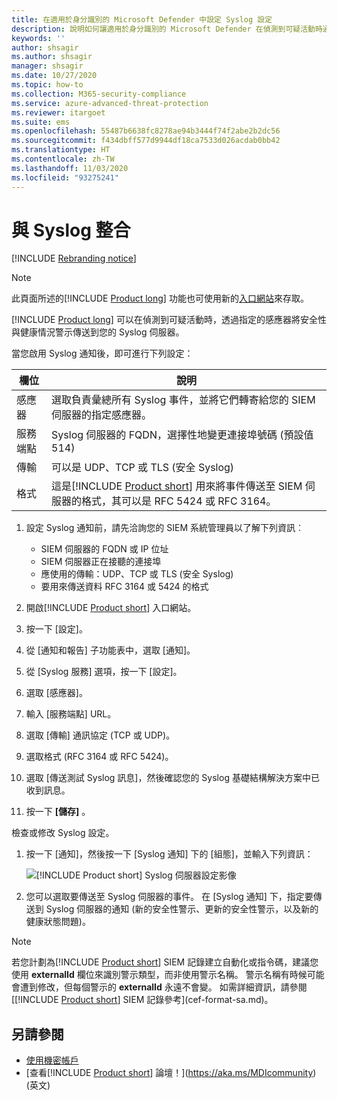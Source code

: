 ```yaml
---
title: 在適用於身分識別的 Microsoft Defender 中設定 Syslog 設定
description: 說明如何讓適用於身分識別的 Microsoft Defender 在偵測到可疑活動時通知您 (透過電子郵件或適用於身分識別的 Defender 事件轉送)
keywords: ''
author: shsagir
ms.author: shsagir
manager: shsagir
ms.date: 10/27/2020
ms.topic: how-to
ms.collection: M365-security-compliance
ms.service: azure-advanced-threat-protection
ms.reviewer: itargoet
ms.suite: ems
ms.openlocfilehash: 55487b6638fc8278ae94b3444f74f2abe2b2dc56
ms.sourcegitcommit: f434dbff577d9944df18ca7533d026acdab0bb42
ms.translationtype: HT
ms.contentlocale: zh-TW
ms.lasthandoff: 11/03/2020
ms.locfileid: "93275241"
---
```

# <a name="integrate-with-syslog"></a>與 Syslog 整合

[!INCLUDE [Rebranding notice](includes/rebranding.md)]

> [!NOTE]
> 此頁面所述的[!INCLUDE [Product long](includes/product-long.md)] 功能也可使用新的[入口網站](https://portal.cloudappsecurity.com)來存取。

[!INCLUDE [Product long](includes/product-long.md)] 可以在偵測到可疑活動時，透過指定的感應器將安全性與健康情況警示傳送到您的 Syslog 伺服器。

當您啟用 Syslog 通知後，即可進行下列設定：

|欄位|說明|
|---------|---------------|
|感應器|選取負責彙總所有 Syslog 事件，並將它們轉寄給您的 SIEM 伺服器的指定感應器。|
|服務端點|Syslog 伺服器的 FQDN，選擇性地變更連接埠號碼 (預設值 514)|
|傳輸|可以是 UDP、TCP 或 TLS (安全 Syslog)|
|格式|這是[!INCLUDE [Product short](includes/product-short.md)] 用來將事件傳送至 SIEM 伺服器的格式，其可以是 RFC 5424 或 RFC 3164。|

1. 設定 Syslog 通知前，請先洽詢您的 SIEM 系統管理員以了解下列資訊︰

    - SIEM 伺服器的 FQDN 或 IP 位址
    - SIEM 伺服器正在接聽的連接埠
    - 應使用的傳輸：UDP、TCP 或 TLS (安全 Syslog)
    - 要用來傳送資料 RFC 3164 或 5424 的格式

1. 開啟[!INCLUDE [Product short](includes/product-short.md)] 入口網站。
1. 按一下 [設定]。
1. 從 [通知和報告] 子功能表中，選取 [通知]。
1. 從 [Syslog 服務] 選項，按一下 [設定]。
1. 選取 [感應器]。
1. 輸入 [服務端點] URL。
1. 選取 [傳輸] 通訊協定 (TCP 或 UDP)。
1. 選取格式 (RFC 3164 或 RFC 5424)。
1. 選取 [傳送測試 Syslog 訊息]，然後確認您的 Syslog 基礎結構解決方案中已收到訊息。
1. 按一下 **[儲存]** 。

檢查或修改 Syslog 設定。

1. 按一下 [通知]，然後按一下 [Syslog 通知] 下的 [組態]，並輸入下列資訊：

    ![[!INCLUDE [Product short](includes/product-short.md)] Syslog 伺服器設定影像](media/syslog.png)

1. 您可以選取要傳送至 Syslog 伺服器的事件。 在 [Syslog 通知] 下，指定要傳送到 Syslog 伺服器的通知 (新的安全性警示、更新的安全性警示，以及新的健康狀態問題)。

> [!NOTE]
> 若您計劃為[!INCLUDE [Product short](includes/product-short.md)] SIEM 記錄建立自動化或指令碼，建議您使用 **externalId** 欄位來識別警示類型，而非使用警示名稱。 警示名稱有時候可能會遭到修改，但每個警示的 **externalId** 永遠不會變。 如需詳細資訊，請參閱[[!INCLUDE [Product short](includes/product-short.md)] SIEM 記錄參考](cef-format-sa.md)。

## <a name="see-also"></a>另請參閱

- [使用機密帳戶](sensitive-accounts.md)
- [查看[!INCLUDE [Product short](includes/product-short.md)] 論壇！](https://aka.ms/MDIcommunity)\(英文\)
